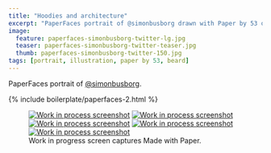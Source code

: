 ```yaml
---
title: "Hoodies and architecture"
excerpt: "PaperFaces portrait of @simonbusborg drawn with Paper by 53 on an iPad."
image: 
  feature: paperfaces-simonbusborg-twitter-lg.jpg
  teaser: paperfaces-simonbusborg-twitter-teaser.jpg
  thumb: paperfaces-simonbusborg-twitter-150.jpg
tags: [portrait, illustration, paper by 53, beard]
---
```


PaperFaces portrait of [@simonbusborg](http://twitter.com/simonbusborg).

{% include boilerplate/paperfaces-2.html %}

<figure class="third">
  <a href="{{ site.url }}/images/paperfaces-simonbusborg-process-1-lg.jpg"><img src="{{ site.url }}/images/paperfaces-simonbusborg-process-1-600.jpg" alt="Work in process screenshot"></a>
  <a href="{{ site.url }}/images/paperfaces-simonbusborg-process-2-lg.jpg"><img src="{{ site.url }}/images/paperfaces-simonbusborg-process-2-600.jpg" alt="Work in process screenshot"></a>
  <a href="{{ site.url }}/images/paperfaces-simonbusborg-process-3-lg.jpg"><img src="{{ site.url }}/images/paperfaces-simonbusborg-process-3-600.jpg" alt="Work in process screenshot"></a>
  <a href="{{ site.url }}/images/paperfaces-simonbusborg-process-4-lg.jpg"><img src="{{ site.url }}/images/paperfaces-simonbusborg-process-4-600.jpg" alt="Work in process screenshot"></a>
  <a href="{{ site.url }}/images/paperfaces-simonbusborg-process-5-lg.jpg"><img src="{{ site.url }}/images/paperfaces-simonbusborg-process-5-600.jpg" alt="Work in process screenshot"></a>
  <figcaption>Work in progress screen captures Made with Paper.</figcaption>
</figure>